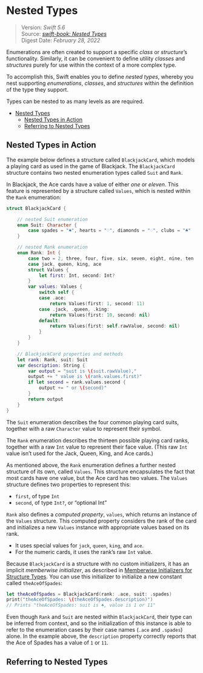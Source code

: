 # Nested Types

> Version: *Swift 5.6*  
> Source: [*swift-book: Nested Types*](https://docs.swift.org/swift-book/LanguageGuide/NestedTypes.html)  
> Digest Date: *February 28, 2022*  

Enumerations are often created to support a specific *class* or *structure*’s functionality. Similarly, it can be convenient to define utility *classes* and *structures* purely for use within the context of a more complex type.

To accomplish this, Swift enables you to define *nested types*, whereby you nest supporting *enumerations*, *classes*, and *structures* within the definition of the type they support.

Types can be nested to as many levels as are required.

- [Nested Types](#nested-types)
  - [Nested Types in Action](#nested-types-in-action)
  - [Referring to Nested Types](#referring-to-nested-types)

## Nested Types in Action

The example below defines a structure called `BlackjackCard`, which models a playing card as used in the game of Blackjack. The `BlackjackCard` structure contains two nested enumeration types called `Suit` and `Rank`.

In Blackjack, the Ace cards have a value of either *one* or *eleven*. This feature is represented by a structure called `Values`, which is nested within the `Rank` enumeration:

```swift
struct BlackjackCard {

    // nested Suit enumeration
    enum Suit: Character {
        case spades = "♠", hearts = "♡", diamonds = "♢", clubs = "♣"
    }

    // nested Rank enumeration
    enum Rank: Int {
        case two = 2, three, four, five, six, seven, eight, nine, ten
        case jack, queen, king, ace
        struct Values {
            let first: Int, second: Int?
        }
        var values: Values {
            switch self {
            case .ace:
                return Values(first: 1, second: 11)
            case .jack, .queen, .king:
                return Values(first: 10, second: nil)
            default:
                return Values(first: self.rawValue, second: nil)
            }
        }
    }

    // BlackjackCard properties and methods
    let rank: Rank, suit: Suit
    var description: String {
        var output = "suit is \(suit.rawValue),"
        output += " value is \(rank.values.first)"
        if let second = rank.values.second {
            output += " or \(second)"
        }
        return output
    }
}
```

The `Suit` enumeration describes the four common playing card suits, together with a raw `Character` value to represent their symbol.

The `Rank` enumeration describes the thirteen possible playing card ranks, together with a raw `Int` value to represent their face value. (This raw `Int` value isn’t used for the Jack, Queen, King, and Ace cards.)

As mentioned above, the `Rank` enumeration defines a further nested structure of its own, called `Values`. This structure encapsulates the fact that most cards have one value, but the Ace card has two values. The `Values` structure defines two properties to represent this:

- `first`, of type `Int`
- `second`, of type `Int?`, or “optional Int”

`Rank` also defines a *computed property*, `values`, which returns an instance of the `Values` structure. This computed property considers the rank of the card and initializes a new `Values` instance with appropriate values based on its rank.

- It uses special values for `jack`, `queen`, `king`, and `ace`.
- For the numeric cards, it uses the rank’s raw `Int` value.

Because `BlackjackCard` is a structure with no custom initializers, it has an implicit *memberwise initializer*, as described in [Memberwise Initializers for Structure Types](https://docs.swift.org/swift-book/LanguageGuide/Initialization.html#ID214). You can use this initializer to initialize a new constant called `theAceOfSpades`:

```swift
let theAceOfSpades = BlackjackCard(rank: .ace, suit: .spades)
print("theAceOfSpades: \(theAceOfSpades.description)")
// Prints "theAceOfSpades: suit is ♠, value is 1 or 11"
```

Even though `Rank` and `Suit` are nested within `BlackjackCard`, their type can be inferred from context, and so the initialization of this instance is able to refer to the enumeration cases by their case names (`.ace` and `.spades`) alone. In the example above, the `description` property correctly reports that the Ace of Spades has a value of `1` or `11`.

## Referring to Nested Types


